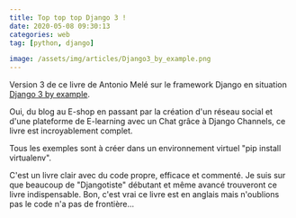 ```yaml
---
title: Top top top Django 3 !
date: 2020-05-08 09:30:13
categories: web
tag: [python, django]

image: /assets/img/articles/Django3_by_example.png
---
```




Version 3 de ce livre de Antonio Melé sur le framework Django en situation [Django 3 by example](https://www.packtpub.com/product/django-3-by-example-third-edition/9781838981952). 

Oui, du blog au E-shop en passant par la création d'un réseau social et d'une plateforme de E-learning avec un Chat grâce à Django Channels, ce livre est incroyablement complet. 

Tous les exemples sont à créer dans un environnement virtuel "pip install virtualenv". 

C'est un livre clair avec du code propre, efficace et commenté. Je suis sur que beaucoup de "Djangotiste" débutant et même avancé trouveront ce livre indispensable. 
Bon, c'est vrai ce livre est en anglais mais n'oublions pas le code n'a pas de frontière…
